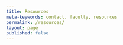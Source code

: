 ```yaml
---
title: Resources
meta-keywords: contact, faculty, resources
permalink: /resources/
layout: page
published: false
---
```



